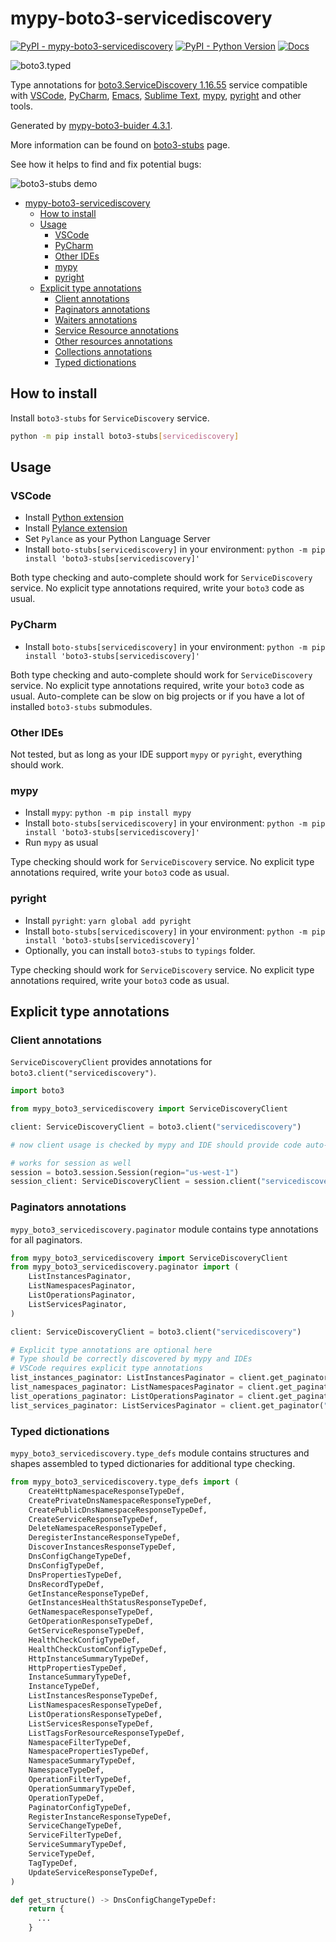 # mypy-boto3-servicediscovery

[![PyPI - mypy-boto3-servicediscovery](https://img.shields.io/pypi/v/mypy-boto3-servicediscovery.svg?color=blue)](https://pypi.org/project/mypy-boto3-servicediscovery)
[![PyPI - Python Version](https://img.shields.io/pypi/pyversions/mypy-boto3-servicediscovery.svg?color=blue)](https://pypi.org/project/mypy-boto3-servicediscovery)
[![Docs](https://img.shields.io/readthedocs/mypy-boto3-builder.svg?color=blue)](https://mypy-boto3-builder.readthedocs.io/)

![boto3.typed](https://github.com/vemel/mypy_boto3_builder/raw/master/logo.png)

Type annotations for
[boto3.ServiceDiscovery 1.16.55](https://boto3.amazonaws.com/v1/documentation/api/1.16.55/reference/services/servicediscovery.html#ServiceDiscovery) service
compatible with
[VSCode](https://code.visualstudio.com/),
[PyCharm](https://www.jetbrains.com/pycharm/),
[Emacs](https://www.gnu.org/software/emacs/),
[Sublime Text](https://www.sublimetext.com/),
[mypy](https://github.com/python/mypy),
[pyright](https://github.com/microsoft/pyright)
and other tools.

Generated by [mypy-boto3-buider 4.3.1](https://github.com/vemel/mypy_boto3_builder).

More information can be found on [boto3-stubs](https://pypi.org/project/boto3-stubs/) page.

See how it helps to find and fix potential bugs:

![boto3-stubs demo](https://github.com/vemel/mypy_boto3_builder/raw/master/demo.gif)

- [mypy-boto3-servicediscovery](#mypy-boto3-servicediscovery)
  - [How to install](#how-to-install)
  - [Usage](#usage)
    - [VSCode](#vscode)
    - [PyCharm](#pycharm)
    - [Other IDEs](#other-ides)
    - [mypy](#mypy)
    - [pyright](#pyright)
  - [Explicit type annotations](#explicit-type-annotations)
    - [Client annotations](#client-annotations)
    - [Paginators annotations](#paginators-annotations)
    - [Waiters annotations](#waiters-annotations)
    - [Service Resource annotations](#service-resource-annotations)
    - [Other resources annotations](#other-resources-annotations)
    - [Collections annotations](#collections-annotations)
    - [Typed dictionations](#typed-dictionations)

## How to install

Install `boto3-stubs` for `ServiceDiscovery` service.

```bash
python -m pip install boto3-stubs[servicediscovery]
```

## Usage

### VSCode

- Install [Python extension](https://marketplace.visualstudio.com/items?itemName=ms-python.python)
- Install [Pylance extension](https://marketplace.visualstudio.com/items?itemName=ms-python.vscode-pylance)
- Set `Pylance` as your Python Language Server
- Install `boto-stubs[servicediscovery]` in your environment: `python -m pip install 'boto3-stubs[servicediscovery]'`

Both type checking and auto-complete should work for `ServiceDiscovery` service.
No explicit type annotations required, write your `boto3` code as usual.

### PyCharm

- Install `boto-stubs[servicediscovery]` in your environment: `python -m pip install 'boto3-stubs[servicediscovery]'`

Both type checking and auto-complete should work for `ServiceDiscovery` service.
No explicit type annotations required, write your `boto3` code as usual.
Auto-complete can be slow on big projects or if you have a lot of installed `boto3-stubs` submodules.

### Other IDEs

Not tested, but as long as your IDE support `mypy` or `pyright`, everything should work.

### mypy

- Install `mypy`: `python -m pip install mypy`
- Install `boto-stubs[servicediscovery]` in your environment: `python -m pip install 'boto3-stubs[servicediscovery]'`
- Run `mypy` as usual

Type checking should work for `ServiceDiscovery` service.
No explicit type annotations required, write your `boto3` code as usual.

### pyright

- Install `pyright`: `yarn global add pyright`
- Install `boto-stubs[servicediscovery]` in your environment: `python -m pip install 'boto3-stubs[servicediscovery]'`
- Optionally, you can install `boto3-stubs` to `typings` folder.

Type checking should work for `ServiceDiscovery` service.
No explicit type annotations required, write your `boto3` code as usual.

## Explicit type annotations

### Client annotations

`ServiceDiscoveryClient` provides annotations for `boto3.client("servicediscovery")`.

```python
import boto3

from mypy_boto3_servicediscovery import ServiceDiscoveryClient

client: ServiceDiscoveryClient = boto3.client("servicediscovery")

# now client usage is checked by mypy and IDE should provide code auto-complete

# works for session as well
session = boto3.session.Session(region="us-west-1")
session_client: ServiceDiscoveryClient = session.client("servicediscovery")
```

### Paginators annotations

`mypy_boto3_servicediscovery.paginator` module contains type annotations for all paginators.

```python
from mypy_boto3_servicediscovery import ServiceDiscoveryClient
from mypy_boto3_servicediscovery.paginator import (
    ListInstancesPaginator,
    ListNamespacesPaginator,
    ListOperationsPaginator,
    ListServicesPaginator,
)

client: ServiceDiscoveryClient = boto3.client("servicediscovery")

# Explicit type annotations are optional here
# Type should be correctly discovered by mypy and IDEs
# VSCode requires explicit type annotations
list_instances_paginator: ListInstancesPaginator = client.get_paginator("list_instances")
list_namespaces_paginator: ListNamespacesPaginator = client.get_paginator("list_namespaces")
list_operations_paginator: ListOperationsPaginator = client.get_paginator("list_operations")
list_services_paginator: ListServicesPaginator = client.get_paginator("list_services")
```







### Typed dictionations

`mypy_boto3_servicediscovery.type_defs` module contains structures and shapes assembled
to typed dictionaries for additional type checking.

```python
from mypy_boto3_servicediscovery.type_defs import (
    CreateHttpNamespaceResponseTypeDef,
    CreatePrivateDnsNamespaceResponseTypeDef,
    CreatePublicDnsNamespaceResponseTypeDef,
    CreateServiceResponseTypeDef,
    DeleteNamespaceResponseTypeDef,
    DeregisterInstanceResponseTypeDef,
    DiscoverInstancesResponseTypeDef,
    DnsConfigChangeTypeDef,
    DnsConfigTypeDef,
    DnsPropertiesTypeDef,
    DnsRecordTypeDef,
    GetInstanceResponseTypeDef,
    GetInstancesHealthStatusResponseTypeDef,
    GetNamespaceResponseTypeDef,
    GetOperationResponseTypeDef,
    GetServiceResponseTypeDef,
    HealthCheckConfigTypeDef,
    HealthCheckCustomConfigTypeDef,
    HttpInstanceSummaryTypeDef,
    HttpPropertiesTypeDef,
    InstanceSummaryTypeDef,
    InstanceTypeDef,
    ListInstancesResponseTypeDef,
    ListNamespacesResponseTypeDef,
    ListOperationsResponseTypeDef,
    ListServicesResponseTypeDef,
    ListTagsForResourceResponseTypeDef,
    NamespaceFilterTypeDef,
    NamespacePropertiesTypeDef,
    NamespaceSummaryTypeDef,
    NamespaceTypeDef,
    OperationFilterTypeDef,
    OperationSummaryTypeDef,
    OperationTypeDef,
    PaginatorConfigTypeDef,
    RegisterInstanceResponseTypeDef,
    ServiceChangeTypeDef,
    ServiceFilterTypeDef,
    ServiceSummaryTypeDef,
    ServiceTypeDef,
    TagTypeDef,
    UpdateServiceResponseTypeDef,
)

def get_structure() -> DnsConfigChangeTypeDef:
    return {
      ...
    }
```
